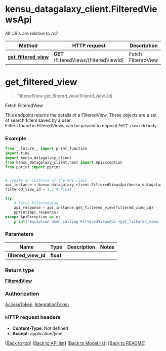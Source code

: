 # kensu_datagalaxy_client.FilteredViewsApi

All URIs are relative to */v2*

Method | HTTP request | Description
------------- | ------------- | -------------
[**get_filtered_view**](FilteredViewsApi.md#get_filtered_view) | **GET** /filteredViews/{filteredViewId} | Fetch FilteredView

# **get_filtered_view**
> FilteredView get_filtered_view(filtered_view_id)

Fetch FilteredView

This endpoint returns the details of a FilteredView. These objects are a set of search filters saved by a user.<br> Filters found in FilteredViews can be passed to enpoint `POST /search` body.

### Example
```python
from __future__ import print_function
import time
import kensu_datagalaxy_client
from kensu_datagalaxy_client.rest import ApiException
from pprint import pprint


# create an instance of the API class
api_instance = kensu_datagalaxy_client.FilteredViewsApi(kensu_datagalaxy_client.ApiClient(configuration))
filtered_view_id = 1.2 # float | 

try:
    # Fetch FilteredView
    api_response = api_instance.get_filtered_view(filtered_view_id)
    pprint(api_response)
except ApiException as e:
    print("Exception when calling FilteredViewsApi->get_filtered_view: %s\n" % e)
```

### Parameters

Name | Type | Description  | Notes
------------- | ------------- | ------------- | -------------
 **filtered_view_id** | **float**|  | 

### Return type

[**FilteredView**](FilteredView.md)

### Authorization

[AccessToken](../README.md#AccessToken), [IntegrationToken](../README.md#IntegrationToken)

### HTTP request headers

 - **Content-Type**: Not defined
 - **Accept**: application/json

[[Back to top]](#) [[Back to API list]](../README.md#documentation-for-api-endpoints) [[Back to Model list]](../README.md#documentation-for-models) [[Back to README]](../README.md)

